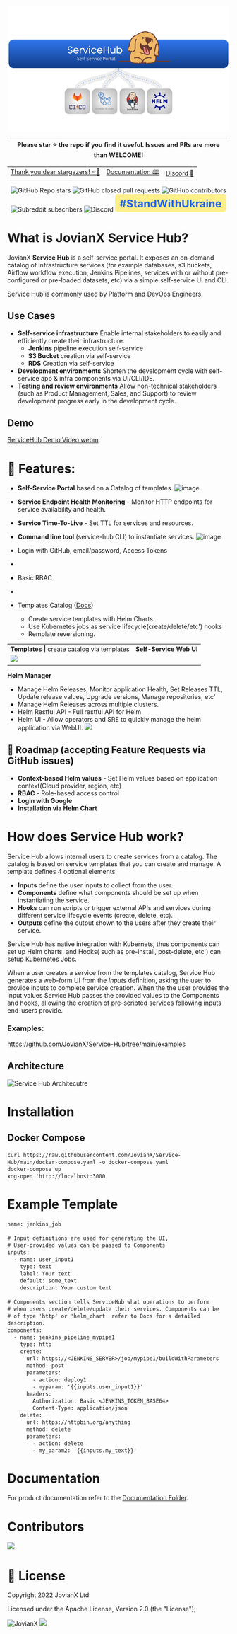 <div align=center>
         
![Service Hub](https://raw.githubusercontent.com/JovianX/Service-Hub/main/documentation/service-hub-banner.png)

| **Please star ⭐ the repo if you find it useful. Issues and PRs are more than WELCOME!** |
| --- |
         
<table><tbody><tr><td><a href="https://github.com/JovianX/service-hub/stargazers"> Thank you dear stargazers! ⭐🤩 </a></td><td> <a href="https://github.com/JovianX/Service-Hub//blob/main/documentation/">Documentation 🕮 </a></td><td><a href="https://discord.gg/CmFvFJDXZv"> Discord 💬 </a></td></tr></tbody></table>

![GitHub Repo stars](https://img.shields.io/github/stars/JovianX/Service-Hub)
![GitHub closed pull requests](https://img.shields.io/github/issues-pr-closed/JovianX/Service-Hub)
![GitHub contributors](https://img.shields.io/github/contributors/JovianX/Service-Hub)
![Subreddit subscribers](https://img.shields.io/reddit/subreddit-subscribers/platform_engineering)
![Discord](https://img.shields.io/discord/1014893148599754894)
[![StandWithUkraine](https://raw.githubusercontent.com/vshymanskyy/StandWithUkraine/main/badges/StandWithUkraine.svg)](https://github.com/vshymanskyy/StandWithUkraine/blob/main/docs/README.md)
</div>

# What is JovianX Service Hub?
JovianX **Service Hub** is a self-service portal. It exposes an on-demand catalog of infrastructure services (for example databases, s3 buckets, Airflow workflow execution, Jenkins Pipelines, services with or without pre-configured or pre-loaded datasets, etc) via a simple self-service UI and CLI. 

Service Hub is commonly used by Platform and DevOps Engineers.


## Use Cases
- **Self-service infrastructure** Enable internal stakeholders to easily and efficiently create their infrastructure.
  - **Jenkins** pipeline execution self-service
  - **S3 Bucket** creation via self-service
  - **RDS** Creation via self-service 
- **Development environments**  Shorten the development cycle with self-service app & infra components via UI/CLI/IDE.
- **Testing and review environments** Allow non-technical stakeholders (such as Product Management, Sales, and Support) to review development progress early in the development cycle.

## Demo 
[ServiceHub Demo Video.webm](https://github.com/JovianX/Service-Hub/assets/2787296/7061046e-f5fa-4bb9-a062-5c716aa7b1c7)




# 🦄 Features:

- **Self-Service Portal** based on a Catalog of templates.
  ![image](https://github.com/JovianX/Service-Hub/assets/2787296/ceb42680-4270-4eb5-b009-b5ba8e802880)

- **Service Endpoint Health Monitoring** - Monitor HTTP endpoints for service availability and health.

- **Service Time-To-Live** - Set TTL for services and resources.

- **Command line tool** (service-hub CLI) to instantiate services.
![image](https://user-images.githubusercontent.com/2787296/216807787-1c22810d-7a97-4feb-b632-b42aefb964c9.png)

- Login with GitHub, email/password, Access Tokens
- 
- Basic RBAC
- 
- Templates Catalog ([Docs](documentation/templates.md))
  - Create service templates with Helm Charts.
  - Use Kubernetes jobs as service lifecycle(create/delete/etc') hooks
  - Remplate reversioning.
 
<table><tbody>
<tr align=center>
<td><b>Templates |</b> create catalog via templates </td><td><b>Self-Service Web UI</b></td>
</tr>
<tr><td colspan=2>
<img src="https://user-images.githubusercontent.com/2787296/198906162-5aaa83df-7a7b-4ec5-b1e0-3a6f455a010e.png">
</td></tr>
</tbody></table>

**Helm Manager**
- Manage Helm Releases, Monitor application Health, Set Releases TTL, Update release values, Upgrade versions, Manage repositories, etc'
- Manage Helm Releases across multiple clusters.
- Helm Restful API - Full restful API for Helm
- Helm UI - Allow operators and SRE to quickly manage the helm application via WebUI.
![](https://user-images.githubusercontent.com/2787296/194758301-d50ad7a3-ea8d-4b56-91bf-01bf732c4fce.png)

## 🚀 Roadmap (accepting Feature Requests via GitHub issues)
- **Context-based Helm values** - Set Helm values based on application context(Cloud provider, region, etc)
- **RBAC** - Role-based access control
- **Login with Google**
- **Installation via Helm Chart**

# How does Service Hub work?
Service Hub allows internal users to create services from a catalog. The catalog is based on service templates that you can create and manage. 
A template defines 4 optional elements: 
- **Inputs**  define the user inputs to collect from the user.
- **Components** define what components should be set up when instantiating the service.
- **Hooks** can run scripts or trigger external APIs and services during different service lifecycle events (create, delete, etc).
- **Outputs** define the output shown to the users after they create their service.

Service Hub has native integration with Kubernets, thus components can set up Helm charts, and Hooks( such as pre-install, post-delete, etc') can setup Kubernetes Jobs.

When a user creates a service from the templates catalog, Service Hub generates a web-form UI from the *Inputs* definition, asking the user to provide inputs to complete service creation. When the the user provides the input values Service Hub passes the provided values to the Components and hooks, allowing the creation of pre-scripted services following inputs end-users provide. 

### Examples:
https://github.com/JovianX/Service-Hub/tree/main/examples


## Architecture
![Service Hub Architecutre](https://github.com/JovianX/Service-Hub/assets/2787296/acc120b3-5000-4823-9624-29fedb6e64fc)



# Installation
## Docker Compose
```
curl https://raw.githubusercontent.com/JovianX/Service-Hub/main/docker-compose.yaml -o docker-compose.yaml
docker-compose up
xdg-open 'http://localhost:3000'
```

# Example Template
```
name: jenkins_job

# Input definitions are used for generating the UI,
# User-provided values can be passed to Components
inputs:
  - name: user_input1
    type: text
    label: Your text
    default: some_text
    description: Your custom text

# Components section tells ServiceHub what operations to perform
# when users create/delete/update their services. Components can be
# of type 'http' or 'helm_chart. refer to Docs for a detailed description. 
components:
  - name: jenkins_pipeline_mypipe1
    type: http
    create:
      url: https://<JENKINS_SERVER>/job/mypipe1/buildWithParameters
      method: post
      parameters:
        - action: deploy1
        - myparam: '{{inputs.user_input1}}'
      headers:
        Authorization: Basic <JENKINS_TOKEN_BASE64>
        Content-Type: application/json
    delete:
      url: https://httpbin.org/anything
      method: delete
      parameters:
        - action: delete
        - my_param2: '{{inputs.my_text}}'

```


# Documentation
For product documentation refer to the [Documentation Folder](documentation/README.md).

# Contributors
<a href = "https://github.com/JovianX/Service-Hub/graphs/contributors">
  <img src = "https://contrib.rocks/image?repo=JovianX/Service-Hub"/>
</a>

# 📜 License

Copyright 2022 JovianX Ltd.

Licensed under the Apache License, Version 2.0 (the "License");

![JovianX](https://jovianx.com/wp-content/uploads/2021/05/Logo2-2.png)
<img referrerpolicy="no-referrer-when-downgrade" src="https://static.scarf.sh/a.png?x-pxid=44b1bb3d-1d33-4c7a-bf39-18379b658acc" />
